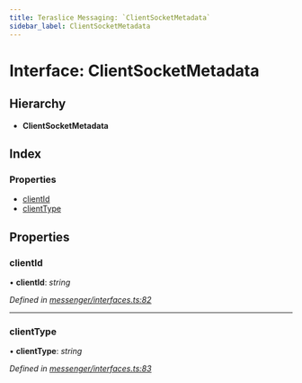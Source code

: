 ```yaml
---
title: Teraslice Messaging: `ClientSocketMetadata`
sidebar_label: ClientSocketMetadata
---
```


# Interface: ClientSocketMetadata

## Hierarchy

* **ClientSocketMetadata**

## Index

### Properties

* [clientId](clientsocketmetadata.md#clientid)
* [clientType](clientsocketmetadata.md#clienttype)

## Properties

###  clientId

• **clientId**: *string*

*Defined in [messenger/interfaces.ts:82](https://github.com/terascope/teraslice/blob/d2d877b60/packages/teraslice-messaging/src/messenger/interfaces.ts#L82)*

___

###  clientType

• **clientType**: *string*

*Defined in [messenger/interfaces.ts:83](https://github.com/terascope/teraslice/blob/d2d877b60/packages/teraslice-messaging/src/messenger/interfaces.ts#L83)*
